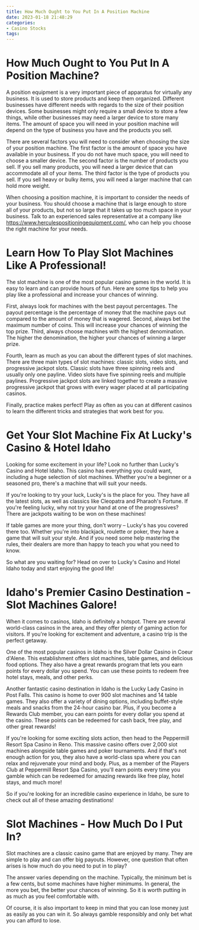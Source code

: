 ```yaml
---
title: How Much Ought to You Put In A Position Machine
date: 2023-01-18 21:48:29
categories:
- Casino Stocks
tags:
---
```



#  How Much Ought to You Put In A Position Machine?

A position equipment is a very important piece of apparatus for virtually any business. It is used to store products and keep them organized. Different businesses have different needs with regards to the size of their position devices. Some businesses might only require a small device to store a few things, while other businesses may need a larger device to store many items. The amount of space you will need in your position machine will depend on the type of business you have and the products you sell.

There are several factors you will need to consider when choosing the size of your position machine. The first factor is the amount of space you have available in your business. If you do not have much space, you will need to choose a smaller device. The second factor is the number of products you sell. If you sell many products, you will need a larger device that can accommodate all of your items. The third factor is the type of products you sell. If you sell heavy or bulky items, you will need a larger machine that can hold more weight.

When choosing a position machine, it is important to consider the needs of your business. You should choose a machine that is large enough to store all of your products, but not so large that it takes up too much space in your business. Talk to an experienced sales representative at a company like https://www.herculespositioningequipment.com/, who can help you choose the right machine for your needs.

#  Learn How To Play Slot Machines Like A Professional! 

The slot machine is one of the most popular casino games in the world. It is easy to learn and can provide hours of fun. Here are some tips to help you play like a professional and increase your chances of winning.

First, always look for machines with the best payout percentages. The payout percentage is the percentage of money that the machine pays out compared to the amount of money that is wagered. Second, always bet the maximum number of coins. This will increase your chances of winning the top prize. Third, always choose machines with the highest denomination. The higher the denomination, the higher your chances of winning a larger prize.

Fourth, learn as much as you can about the different types of slot machines. There are three main types of slot machines: classic slots, video slots, and progressive jackpot slots. Classic slots have three spinning reels and usually only one payline. Video slots have five spinning reels and multiple paylines. Progressive jackpot slots are linked together to create a massive progressive jackpot that grows with every wager placed at all participating casinos.

Finally, practice makes perfect! Play as often as you can at different casinos to learn the different tricks and strategies that work best for you.

#  Get Your Slot Machine Fix At Lucky's Casino & Hotel Idaho 

Looking for some excitement in your life? Look no further than Lucky's Casino and Hotel Idaho. This casino has everything you could want, including a huge selection of slot machines. Whether you're a beginner or a seasoned pro, there's a machine that will suit your needs.

If you're looking to try your luck, Lucky's is the place for you. They have all the latest slots, as well as classics like Cleopatra and Pharaoh's Fortune. If you're feeling lucky, why not try your hand at one of the progressives? There are jackpots waiting to be won on these machines!

If table games are more your thing, don't worry – Lucky's has you covered there too. Whether you're into blackjack, roulette or poker, they have a game that will suit your style. And if you need some help mastering the rules, their dealers are more than happy to teach you what you need to know.

So what are you waiting for? Head on over to Lucky's Casino and Hotel Idaho today and start enjoying the good life!

#  Idaho's Premier Casino Destination - Slot Machines Galore! 

When it comes to casinos, Idaho is definitely a hotspot. There are several world-class casinos in the area, and they offer plenty of gaming action for visitors. If you're looking for excitement and adventure, a casino trip is the perfect getaway.

One of the most popular casinos in Idaho is the Silver Dollar Casino in Coeur d'Alene. This establishment offers slot machines, table games, and delicious food options. They also have a great rewards program that lets you earn points for every dollar you spend. You can use these points to redeem free hotel stays, meals, and other perks.

Another fantastic casino destination in Idaho is the Lucky Lady Casino in Post Falls. This casino is home to over 900 slot machines and 14 table games. They also offer a variety of dining options, including buffet-style meals and snacks from the 24-hour casino bar. Plus, if you become a Rewards Club member, you can earn points for every dollar you spend at the casino. These points can be redeemed for cash back, free play, and other great rewards!

If you're looking for some exciting slots action, then head to the Peppermill Resort Spa Casino in Reno. This massive casino offers over 2,000 slot machines alongside table games and poker tournaments. And if that's not enough action for you, they also have a world-class spa where you can relax and rejuvenate your mind and body. Plus, as a member of the Players Club at Peppermill Resort Spa Casino, you'll earn points every time you gamble which can be redeemed for amazing rewards like free play, hotel stays, and much more!

So if you're looking for an incredible casino experience in Idaho, be sure to check out all of these amazing destinations!

#  Slot Machines - How Much Do I Put In?

Slot machines are a classic casino game that are enjoyed by many. They are simple to play and can offer big payouts. However, one question that often arises is how much do you need to put in to play?

The answer varies depending on the machine. Typically, the minimum bet is a few cents, but some machines have higher minimums. In general, the more you bet, the better your chances of winning. So it is worth putting in as much as you feel comfortable with.

Of course, it is also important to keep in mind that you can lose money just as easily as you can win it. So always gamble responsibly and only bet what you can afford to lose.